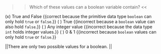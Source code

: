 >>Which of these values can a boolean variable contain? <<

(x) True and False {{correct because the primitive data type <code>boolean</code> can only hold <code>true</code> or <code>false</code>.}}
( ) True {{incorrect because a <code>boolean</code> value can also hold <code>false</code>.}}
( ) Any integer value {{incorrect because the data type <code>int</code> holds integer values.}}
( ) 0 &amp; 1 {{incorrect because <code>boolean</code> values can only hold <code>true</code> or <code>false</code>.}}

||There are only two possible values for a boolean. ||
